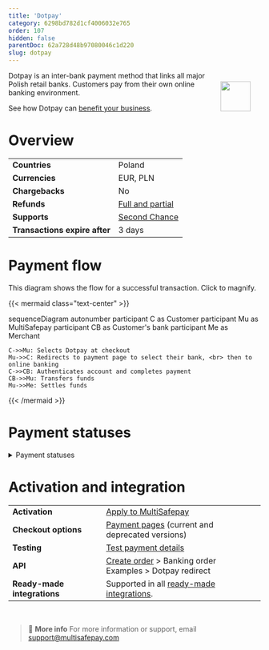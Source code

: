 ```yaml
---
title: 'Dotpay'
category: 6298bd782d1cf4006032e765
order: 107
hidden: false
parentDoc: 62a728d48b97080046c1d220
slug: dotpay
---
```


<img src="https://raw.githubusercontent.com/MultiSafepay/docs/master/static/logo/Payment_methods/Dotpay.svg" width="60" align="right" style="margin: 20px; max-height: 75px"/>

Dotpay is an inter-bank payment method that links all major Polish retail banks. 
Customers pay from their own online banking environment.

See how Dotpay can [benefit your business](https://www.multisafepay.com/solutions/payment-methods/dotpay).

# Overview

|   |   |
|---|---|
| **Countries**  | Poland  | 
| **Currencies**  | EUR, PLN | 
| **Chargebacks**  | No | 
| **Refunds** | [Full and partial](/refunds/) |
| **Supports** | [Second Chance](/second-chance/) |
| **Transactions expire after** | 3 days  |

# Payment flow

This diagram shows the flow for a successful transaction. Click to magnify.

{{< mermaid class="text-center" >}}

sequenceDiagram
    autonumber
    participant C as Customer
    participant Mu as MultiSafepay
    participant CB as Customer's bank
    participant Me as Merchant

    C->>Mu: Selects Dotpay at checkout
    Mu->>C: Redirects to payment page to select their bank, <br> then to online banking
    C->>CB: Authenticates account and completes payment
    CB->>Mu: Transfers funds 
    Mu->>Me: Settles funds

{{< /mermaid >}}

# Payment statuses  

<details id="payment-statuses">
<summary>Payment statuses</summary>
<br>

**Order status:** Changes as the customer's order with you progresses towards shipment (independent of payment)

**Transaction status:** Changes as the funds progress towards settlement in your account balance

For more information, see [Payment statuses](/payment-statuses/).

| Description | Order status | Transaction status |
|---|---|---|
| **Payments** | | |
| The customer has been redirected to their bank. | Initialized | Initialized|
| MultiSafepay has collected payment. | Completed | Completed |
| The customer didn't complete payment within 3 days. | Expired | Expired |
|**Refunds**|||
| Refund initiated. | Reserved | Reserved |
| Refund complete. | Completed | Completed |

</details>

# Activation and integration

| | |
|---|---|
| **Activation** | [Apply to MultiSafepay](/payment-methods/#apply-to-multisafepay) |
| **Checkout options** | [Payment pages](/payment-pages/) (current and deprecated versions) |
| **Testing** | [Test payment details](/testing/#banking-methods) |
| **API** | [Create order](https://docs-api.multisafepay.com/reference/createorder) > Banking order <br> Examples > Dotpay redirect |
| **Ready-made integrations** | Supported in all [ready-made integrations](/integrations/ready-made/). |
<br>

> 📘 **More info**
> For more information or support, email <support@multisafepay.com>